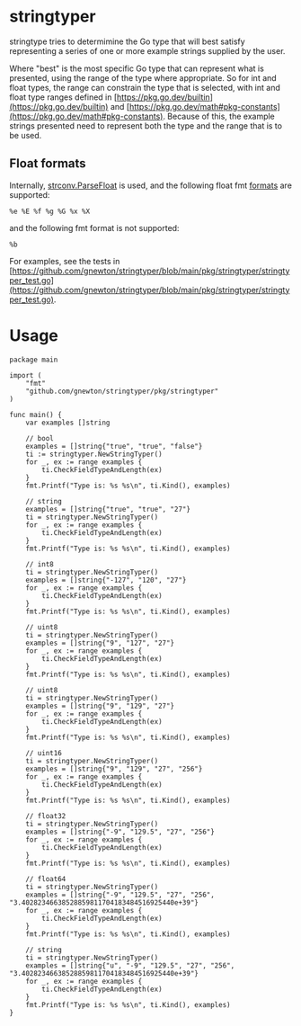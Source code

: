 # stringtyper

stringtype tries to determimine the Go type that will best satisfy
representing a series of one or more example strings supplied by the
user.

Where "best" is the most specific Go type that can represent what is
presented, using the range of the type where appropriate. 
So for int and float types, the range can constrain the type that is
selected, with int and float type ranges defined in
[https://pkg.go.dev/builtin](https://pkg.go.dev/builtin) and [https://pkg.go.dev/math#pkg-constants](https://pkg.go.dev/math#pkg-constants).
Because of this, the example strings presented need to represent both
the type and the range that is to be used. 

## Float formats
Internally,
[strconv.ParseFloat](https://pkg.go.dev/strconv#ParseFloat) is used,
and the following float fmt
[formats](https://pkg.go.dev/fmt#hdr-Printing) are supported: 

`%e %E %f %g %G %x %X`

and the following fmt format is not supported:

`%b`


For examples, see the tests in
[https://github.com/gnewton/stringtyper/blob/main/pkg/stringtyper/stringtyper_test.go](https://github.com/gnewton/stringtyper/blob/main/pkg/stringtyper/stringtyper_test.go).

# Usage


    package main
    
    import (
    	"fmt"
    	"github.com/gnewton/stringtyper/pkg/stringtyper"
    )
    
    func main() {
    	var examples []string
    
    	// bool
    	examples = []string{"true", "true", "false"}
    	ti := stringtyper.NewStringTyper()
    	for _, ex := range examples {
    		ti.CheckFieldTypeAndLength(ex)
    	}
    	fmt.Printf("Type is: %s %s\n", ti.Kind(), examples)
    
    	// string
    	examples = []string{"true", "true", "27"}
    	ti = stringtyper.NewStringTyper()
    	for _, ex := range examples {
    		ti.CheckFieldTypeAndLength(ex)
    	}
    	fmt.Printf("Type is: %s %s\n", ti.Kind(), examples)
    
    	// int8
    	ti = stringtyper.NewStringTyper()
    	examples = []string{"-127", "120", "27"}
    	for _, ex := range examples {
    		ti.CheckFieldTypeAndLength(ex)
    	}
    	fmt.Printf("Type is: %s %s\n", ti.Kind(), examples)
    
    	// uint8
    	ti = stringtyper.NewStringTyper()
    	examples = []string{"9", "127", "27"}
    	for _, ex := range examples {
    		ti.CheckFieldTypeAndLength(ex)
    	}
    	fmt.Printf("Type is: %s %s\n", ti.Kind(), examples)
    
    	// uint8
    	ti = stringtyper.NewStringTyper()
    	examples = []string{"9", "129", "27"}
    	for _, ex := range examples {
    		ti.CheckFieldTypeAndLength(ex)
    	}
    	fmt.Printf("Type is: %s %s\n", ti.Kind(), examples)
    
    	// uint16
    	ti = stringtyper.NewStringTyper()
    	examples = []string{"9", "129", "27", "256"}
    	for _, ex := range examples {
    		ti.CheckFieldTypeAndLength(ex)
    	}
    	fmt.Printf("Type is: %s %s\n", ti.Kind(), examples)
    
    	// float32
    	ti = stringtyper.NewStringTyper()
    	examples = []string{"-9", "129.5", "27", "256"}
    	for _, ex := range examples {
    		ti.CheckFieldTypeAndLength(ex)
    	}
    	fmt.Printf("Type is: %s %s\n", ti.Kind(), examples)
    
    	// float64
    	ti = stringtyper.NewStringTyper()
    	examples = []string{"-9", "129.5", "27", "256", "3.40282346638528859811704183484516925440e+39"}
    	for _, ex := range examples {
    		ti.CheckFieldTypeAndLength(ex)
    	}
    	fmt.Printf("Type is: %s %s\n", ti.Kind(), examples)
    
    	// string
    	ti = stringtyper.NewStringTyper()
    	examples = []string{"u", "-9", "129.5", "27", "256", "3.40282346638528859811704183484516925440e+39"}
    	for _, ex := range examples {
    		ti.CheckFieldTypeAndLength(ex)
    	}
    	fmt.Printf("Type is: %s %s\n", ti.Kind(), examples)
    }
